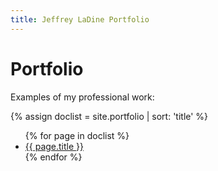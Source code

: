 ```yaml
---
title: Jeffrey LaDine Portfolio
---
```


# Portfolio

Examples of my professional work:

{% assign doclist = site.portfolio | sort: 'title'  %}
<ul>
{% for page in doclist %}
    <li><a href="{{ page.url | absolute }}">{{ page.title }}</a></li>
{% endfor %}
</ul>
